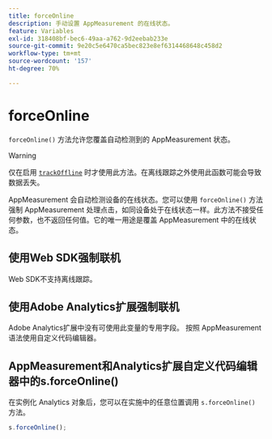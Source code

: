 ```yaml
---
title: forceOnline
description: 手动设置 AppMeasurement 的在线状态。
feature: Variables
exl-id: 318408bf-bec6-49aa-a762-9d2eebab233e
source-git-commit: 9e20c5e6470ca5bec823e8ef6314468648c458d2
workflow-type: tm+mt
source-wordcount: '157'
ht-degree: 70%

---
```


# forceOnline

`forceOnline()` 方法允许您覆盖自动检测到的 AppMeasurement 状态。

>[!WARNING]
>
> 仅在启用 [`trackOffline`](../config-vars/trackoffline.md) 时才使用此方法。在离线跟踪之外使用此函数可能会导致数据丢失。

AppMeasurement 会自动检测设备的在线状态。您可以使用 `forceOnline()` 方法强制 AppMeasurement 处理点击，如同设备处于在线状态一样。此方法不接受任何参数，也不返回任何值。它的唯一用途是覆盖 AppMeasurement 中的在线状态。

## 使用Web SDK强制联机

Web SDK不支持离线跟踪。

## 使用Adobe Analytics扩展强制联机

Adobe Analytics扩展中没有可使用此变量的专用字段。 按照 AppMeasurement 语法使用自定义代码编辑器。

## AppMeasurement和Analytics扩展自定义代码编辑器中的s.forceOnline()

在实例化 Analytics 对象后，您可以在实施中的任意位置调用 `s.forceOnline()` 方法。

```js
s.forceOnline();
```
